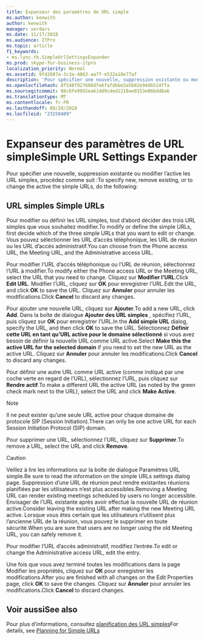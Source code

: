 ```yaml
---
title: Expanseur des paramètres de URL simple
ms.author: kenwith
author: kenwith
manager: serdars
ms.date: 11/17/2018
ms.audience: ITPro
ms.topic: article
f1_keywords:
- ms.lync.tb.SimpleUrlSettingsExpander
ms.prod: skype-for-business-itpro
localization_priority: Normal
ms.assetid: 9fd2087a-3c3a-4863-aa7f-e532a18e77af
description: 'Pour spécifier une nouvelle, suppression existante ou modifier l’active les URL simples, procédez comme suit :'
ms.openlocfilehash: 8f548f927666dfe6fafdbbe2a5b02e94db514ffa
ms.sourcegitcommit: 08c6fe9955ea61dd9cded2210ae0153e06bdd8a6
ms.translationtype: MT
ms.contentlocale: fr-FR
ms.lasthandoff: 08/28/2018
ms.locfileid: "23258409"
---
```

# <a name="simple-url-settings-expander"></a><span data-ttu-id="e26ef-103">Expanseur des paramètres de URL simple</span><span class="sxs-lookup"><span data-stu-id="e26ef-103">Simple URL Settings Expander</span></span>

<span data-ttu-id="e26ef-104">Pour spécifier une nouvelle, suppression existante ou modifier l’active les URL simples, procédez comme suit :</span><span class="sxs-lookup"><span data-stu-id="e26ef-104">To specify new, remove existing, or to change the active the simple URLs, do the following:</span></span>

## <a name="simple-urls"></a><span data-ttu-id="e26ef-105">URL simples </span><span class="sxs-lookup"><span data-stu-id="e26ef-105">Simple URLs</span></span>

<span data-ttu-id="e26ef-106">Pour modifier ou définir les URL simples, tout d’abord décider des trois URL simples que vous souhaitez modifier.</span><span class="sxs-lookup"><span data-stu-id="e26ef-106">To modify or define the simple URLs, first decide which of the three simple URLs that you want to edit or change.</span></span> <span data-ttu-id="e26ef-107">Vous pouvez sélectionner les URL d’accès téléphonique, les URL de réunion ou les URL d’accès administratif.</span><span class="sxs-lookup"><span data-stu-id="e26ef-107">You can choose from the Phone access URL, the Meeting URL, and the Administrative access URL.</span></span>

<span data-ttu-id="e26ef-108">Pour modifier l’URL d’accès téléphonique ou l’URL de réunion, sélectionnez l’URL à modifier.</span><span class="sxs-lookup"><span data-stu-id="e26ef-108">To modify either the Phone access URL or the Meeting URL, select the URL that you need to change.</span></span> <span data-ttu-id="e26ef-109">Cliquez sur **Modifier l’URL**.</span><span class="sxs-lookup"><span data-stu-id="e26ef-109">Click **Edit URL**.</span></span> <span data-ttu-id="e26ef-110">Modifier l’URL, cliquez sur **OK** pour enregistrer l’URL.</span><span class="sxs-lookup"><span data-stu-id="e26ef-110">Edit the URL, and click **OK** to save the URL.</span></span> <span data-ttu-id="e26ef-111">Cliquez sur **Annuler** pour annuler les modifications.</span><span class="sxs-lookup"><span data-stu-id="e26ef-111">Click **Cancel** to discard any changes.</span></span>

<span data-ttu-id="e26ef-112">Pour ajouter une nouvelle URL, cliquez sur **Ajouter**.</span><span class="sxs-lookup"><span data-stu-id="e26ef-112">To add a new URL, click **Add**.</span></span> <span data-ttu-id="e26ef-113">Dans la boîte de dialogue **Ajouter des URL simples** , spécifiez l’URL, puis cliquez sur **OK** pour enregistrer l’URL.</span><span class="sxs-lookup"><span data-stu-id="e26ef-113">In the **Add simple URL** dialog, specify the URL, and then click **OK** to save the URL.</span></span> <span data-ttu-id="e26ef-114">Sélectionnez **Définir cette URL en tant qu’URL active pour le domaine sélectionné** si vous avez besoin de définir la nouvelle URL comme URL active.</span><span class="sxs-lookup"><span data-stu-id="e26ef-114">Select **Make this the active URL for the selected domain** if you need to set the new URL as the active URL.</span></span> <span data-ttu-id="e26ef-115">Cliquez sur **Annuler** pour annuler les modifications.</span><span class="sxs-lookup"><span data-stu-id="e26ef-115">Click **Cancel** to discard any changes.</span></span>

<span data-ttu-id="e26ef-116">Pour définir une autre URL comme URL active (comme indiqué par une coche verte en regard de l’URL), sélectionnez l’URL, puis cliquez sur **Rendre actif**.</span><span class="sxs-lookup"><span data-stu-id="e26ef-116">To make a different URL the active URL (as noted by the green check mark next to the URL), select the URL and click **Make Active**.</span></span>

> [!NOTE]
> <span data-ttu-id="e26ef-117">Il ne peut exister qu’une seule URL active pour chaque domaine de protocole SIP (Session Initiation).</span><span class="sxs-lookup"><span data-stu-id="e26ef-117">There can only be one active URL for each Session Initiation Protocol (SIP) domain.</span></span>

<span data-ttu-id="e26ef-118">Pour supprimer une URL, sélectionnez l’URL, cliquez sur **Supprimer**.</span><span class="sxs-lookup"><span data-stu-id="e26ef-118">To remove a URL, select the URL and click **Remove**.</span></span>

> [!CAUTION]
> <span data-ttu-id="e26ef-119">Veillez à lire les informations sur la boîte de dialogue Paramètres URL simple.</span><span class="sxs-lookup"><span data-stu-id="e26ef-119">Be sure to read the information on the simple URLs settings dialog page.</span></span> <span data-ttu-id="e26ef-120">Suppression d’une URL de réunion peut rendre existantes réunions planifiées par les utilisateurs n’est plus accessibles.</span><span class="sxs-lookup"><span data-stu-id="e26ef-120">Removing a Meeting URL can render existing meetings scheduled by users no longer accessible.</span></span> <span data-ttu-id="e26ef-121">Envisager de l’URL existante après avoir effectué la nouvelle URL de réunion active.</span><span class="sxs-lookup"><span data-stu-id="e26ef-121">Consider leaving the existing URL after making the new Meeting URL active.</span></span> <span data-ttu-id="e26ef-122">Lorsque vous êtes certain que les utilisateurs n’utilisent plus l’ancienne URL de la réunion, vous pouvez le supprimer en toute sécurité.</span><span class="sxs-lookup"><span data-stu-id="e26ef-122">When you are sure that users are no longer using the old Meeting URL, you can safely remove it.</span></span>

<span data-ttu-id="e26ef-123">Pour modifier l’URL d’accès administratif, modifiez l’entrée.</span><span class="sxs-lookup"><span data-stu-id="e26ef-123">To edit or change the Administrative access URL, edit the entry.</span></span>

<span data-ttu-id="e26ef-124">Une fois que vous avez terminé toutes les modifications dans la page Modifier les propriétés, cliquez sur **OK** pour enregistrer les modifications.</span><span class="sxs-lookup"><span data-stu-id="e26ef-124">After you are finished with all changes on the Edit Properties page, click **OK** to save the changes.</span></span> <span data-ttu-id="e26ef-125">Cliquez sur **Annuler** pour annuler les modifications.</span><span class="sxs-lookup"><span data-stu-id="e26ef-125">Click **Cancel** to discard changes.</span></span>

## <a name="see-also"></a><span data-ttu-id="e26ef-126">Voir aussi</span><span class="sxs-lookup"><span data-stu-id="e26ef-126">See also</span></span>

<span data-ttu-id="e26ef-127">Pour plus d’informations, consultez [planification des URL simples](https://technet.microsoft.com/library/20e4f4b6-b7ff-4297-b00d-d1211ee800ac.aspx)</span><span class="sxs-lookup"><span data-stu-id="e26ef-127">For details, see [Planning for Simple URLs](https://technet.microsoft.com/library/20e4f4b6-b7ff-4297-b00d-d1211ee800ac.aspx)</span></span>


